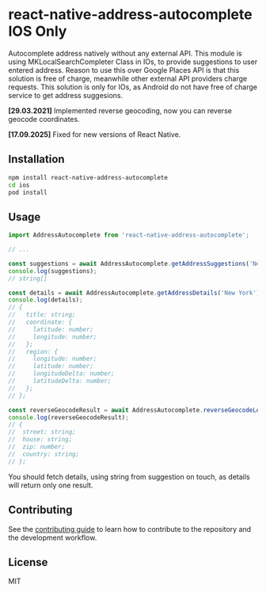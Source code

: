 # react-native-address-autocomplete IOS Only

Autocomplete address natively without any external API.
This module is using MKLocalSearchCompleter Class in IOs, to provide suggestions to user entered address.
Reason to use this over Google Places API is that this solution is free of charge, meanwhile other external API providers charge requests.
This solution is only for IOs, as Android do not have free of charge service to get address suggesions.

**[29.03.2021]** Implemented reverse geocoding, now you can reverse geocode coordinates.

**[17.09.2025]** Fixed for new versions of React Native.

## Installation

```sh
npm install react-native-address-autocomplete
cd ios
pod install
```

## Usage

```js
import AddressAutocomplete from 'react-native-address-autocomplete';

// ...

const suggestions = await AddressAutocomplete.getAddressSuggestions('New York');
console.log(suggestions);
// string[]

const details = await AddressAutocomplete.getAddressDetails('New York');
console.log(details);
// {
//   title: string;
//   coordinate: {
//     latitude: number;
//     longitude: number;
//   };
//   region: {
//     longitude: number;
//     latitude: number;
//     longitudeDelta: number;
//     latitudeDelta: number;
//   };
// };

const reverseGeocodeResult = await AddressAutocomplete.reverseGeocodeLocation(22.16887, 52.12333);
console.log(reverseGeocodeResult);
// {
//  street: string;
//  house: string;
//  zip: number;
//  country: string;
// };
```

You should fetch details, using string from suggestion on touch, as details will return only one result.

## Contributing

See the [contributing guide](CONTRIBUTING.md) to learn how to contribute to the repository and the development workflow.

## License

MIT
